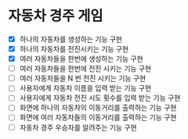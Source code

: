 # 자동차 경주 게임

-[x] 하나의 자동차를 생성하는 기능 구현
-[x] 하나의 자동차를 전진시키는 기능 구현
-[x] 여러 자동차들을 한번에 생성하는 기능 구현
-[ ] 여러 자동차들을 한번에 전진 시키는 기능 구현
-[ ] 여러 자동차들을 N 번 전진 시키는 기능 구현
-[ ] 사용자에게 자동차 이름을 입력 받는 기능 구현
-[ ] 사용자에게 자동차 전진 시도 횟수를 입력 받는 기능 구현
-[ ] 화면에 하나의 자동차의 이동거리를 출력하는 기능 구현
-[ ] 화면에 여러 자동차들의 이동거리를 출력하는 기능 구현
-[ ] 자동차 경주 우승자를 알려주는 기능 구현
